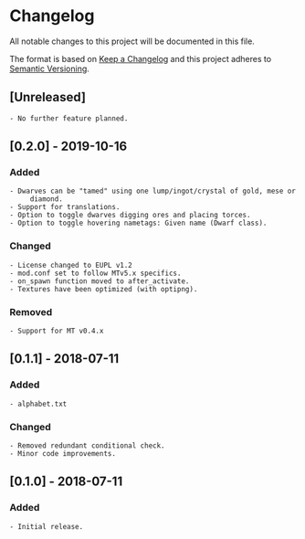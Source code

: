 # Changelog
All notable changes to this project will be documented in this file.

The format is based on [Keep a Changelog](http://keepachangelog.com/en/1.0.0/)
and this project adheres to [Semantic Versioning](https://semver.org/).


## [Unreleased]

	- No further feature planned.



## [0.2.0] - 2019-10-16
### Added

	- Dwarves can be "tamed" using one lump/ingot/crystal of gold, mese or  
		 diamond.
	- Support for translations.
	- Option to toggle dwarves digging ores and placing torces.
	- Option to toggle hovering nametags: Given name (Dwarf class).

### Changed

	- License changed to EUPL v1.2
	- mod.conf set to follow MTv5.x specifics.
	- on_spawn function moved to after_activate.
	- Textures have been optimized (with optipng).

### Removed

	- Support for MT v0.4.x



## [0.1.1] - 2018-07-11
### Added

	- alphabet.txt

### Changed

	- Removed redundant conditional check.
	- Minor code improvements.



## [0.1.0] - 2018-07-11
### Added

	- Initial release.
